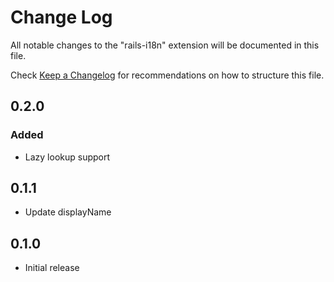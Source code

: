 # Change Log

All notable changes to the "rails-i18n" extension will be documented in this file.

Check [Keep a Changelog](http://keepachangelog.com/) for recommendations on how to structure this file.

## 0.2.0

### Added

- Lazy lookup support

## 0.1.1

- Update displayName

## 0.1.0

- Initial release
